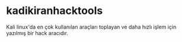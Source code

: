 # kadikiranhacktools
Kali linux'da en çok kullanılan araçları toplayan ve daha hızlı işlem için yazılmış bir hack aracıdır.
